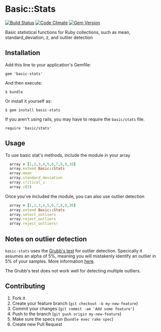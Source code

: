 # Basic::Stats
[![Build Status](https://secure.travis-ci.org/cpetersen/basic-stats.png)](http://travis-ci.org/cpetersen/basic-stats)
[![Code Climate](https://codeclimate.com/github/cpetersen/basic-stats.png)](https://codeclimate.com/github/cpetersen/basic-stats)
[![Gem Version](https://badge.fury.io/rb/basic-stats.png)](http://badge.fury.io/rb/basic-stats)

Basic statistical functions for Ruby collections, such as mean, standard_deviation, z, and outlier detection

## Installation

Add this line to your application's Gemfile:

    gem 'basic-stats'

And then execute:

    $ bundle

Or install it yourself as:

    $ gem install basic-stats

If you aren't using rails, you may have to require the ```basic/stats``` file.

    require 'basic/stats'

## Usage

To use basic stat's methods, include the module in your array

```ruby
  array = [1,2,3,4,5,6,7,8,9,10]
  array.extend Basic::Stats
  array.mean
  array.standard_deviation
  array.critical_z
  array.z(5)
```

Once you've included the module, you can also use outlier detection

```ruby
  array = [1,2,3,4,5,6,7,8,9,30]
  array.extend Basic::Stats
  array.select_outliers
  array.reject_outliers
  array.reject_outliers!  
```

## Notes on outlier detection

```basic-stats``` uses the [Grubb's test](http://en.wikipedia.org/wiki/Grubbs'_test_for_outliers) for outlier detection. Specically it assumes an alpha of 5%, meaning you will mistakenly identify an outlier in 5% of your samples. More information [here](http://graphpad.com/support/faqid/1598/).

The Grubb's test does not work well for detecting multiple outliers.

## Contributing

1. Fork it
2. Create your feature branch (`git checkout -b my-new-feature`)
3. Commit your changes (`git commit -am 'Add some feature'`)
4. Push to the branch (`git push origin my-new-feature`)
5. Make sure the specs run (`bundle exec rake spec`)
6. Create new Pull Request
